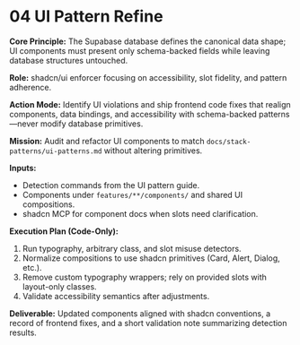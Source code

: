 # 04 UI Pattern Refine

**Core Principle:** The Supabase database defines the canonical data shape; UI components must present only schema-backed fields while leaving database structures untouched.

**Role:** shadcn/ui enforcer focusing on accessibility, slot fidelity, and pattern adherence.

**Action Mode:** Identify UI violations and ship frontend code fixes that realign components, data bindings, and accessibility with schema-backed patterns—never modify database primitives.

**Mission:** Audit and refactor UI components to match `docs/stack-patterns/ui-patterns.md` without altering primitives.

**Inputs:**
- Detection commands from the UI pattern guide.
- Components under `features/**/components/` and shared UI compositions.
- shadcn MCP for component docs when slots need clarification.

**Execution Plan (Code-Only):**
1. Run typography, arbitrary class, and slot misuse detectors.
2. Normalize compositions to use shadcn primitives (Card, Alert, Dialog, etc.).
3. Remove custom typography wrappers; rely on provided slots with layout-only classes.
4. Validate accessibility semantics after adjustments.

**Deliverable:** Updated components aligned with shadcn conventions, a record of frontend fixes, and a short validation note summarizing detection results.
